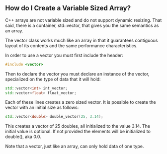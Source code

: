 ## How do I Create a Variable Sized Array?

C++ arrays are not variable sized and do not support dynamic resizing.
That said, there is a container, std::vector<T>, that gives you the
same semantics as an array.  

The vector class works much like an array in that it guarantees
contiguous layout of its contents and the same performance
characteristics.

In order to use a vector you must first include the <vector> header:

```c++
#include <vector>
```

Then to declare the vector you must declare an instance of the vector,
specialized on the type of data that it will hold:

```c++
std::vector<int> int_vector;
std::vector<float> float_vector;
```

Each of these lines creates a zero sized vector.  It is possible
to create the vector with an initial size as follows:

```c++
std::vector<double> double_vector(25, 3.14);
```

This creates a vector of 25 doubles, all initialized to the value
3.14.  The initial value is optional.  If not provided the elements
will be initialized to double(), aka 0.0.

Note that a vector, just like an array, can only hold data of one
type.


